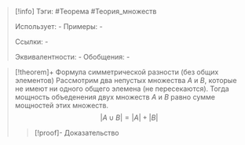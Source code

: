 > [!info]
> Тэги: #Теорема #Теория_множеств 
> 
> Использует: *-*
> Примеры: *-*
> 
> Ссылки: *-*
> 
> Эквивалентности: *-*
> Обобщения: *-*

> [!theorem]+ Формула симметрической разности (без общих элементов) 
> Рассмотрим два непустых множества $A$ и $B$, которые не имеют ни одного общего элемена (не пересекаются). Тогда мощность объеденения двух множеств $A$ и $B$ равно сумме мощностей этих множеств.
> $$|A \cup B| = |A| + |B|$$
> > [!proof]- Доказательство
> > 
> 